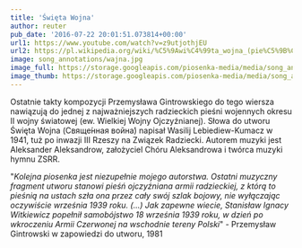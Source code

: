 ```yaml
---
title: 'Święta Wojna'
author: reuter
pub_date: '2016-07-22 20:01:51.073814+00:00'
url1: https://www.youtube.com/watch?v=z9utjothjEU
url2: https://pl.wikipedia.org/wiki/%C5%9Awi%C4%99ta_wojna_(pie%C5%9B%C5%84)
image: song_annotations/wajna.jpg
image_full: https://storage.googleapis.com/piosenka-media/media/song_annotations/wajna.jpg
image_thumb: https://storage.googleapis.com/piosenka-media/media/song_annotations/wajna.jpg.0x300_q85_upscale.jpg
---
```


Ostatnie takty kompozycji Przemysława Gintrowskiego do tego wiersza nawiązują do jednej z najważniejszych radzieckich pieśni wojennych okresu II wojny światowej \(ew. Wielkiej Wojny Ojczyźnianej\). Słowa do utworu Święta Wojna \(Свяще́нная война́\) napisał Wasilij Lebiediew\-Kumacz w 1941, tuż po inwazji III Rzeszy na Związek Radziecki. Autorem muzyki jest Aleksander Aleksandrow, założyciel Chóru Aleksandrowa i twórca muzyki hymnu ZSRR.

"_Kolejna piosenka jest niezupełnie mojego autorstwa. Ostatni muzyczny fragment utworu stanowi pieśń ojczyźniana armii radzieckiej, z którą to pieśnią na ustach szła ona przez cały swój szlak bojowy, nie wyłączając oczywiście września 1939 roku. \(...\) Jak zapewne wiecie, Stanisław Ignacy Witkiewicz popełnił samobójstwo 18 września 1939 roku, w dzień po wkroczeniu Armii Czerwonej na wschodnie tereny Polski_" \- Przemysław Gintrowski w zapowiedzi do utworu, 1981